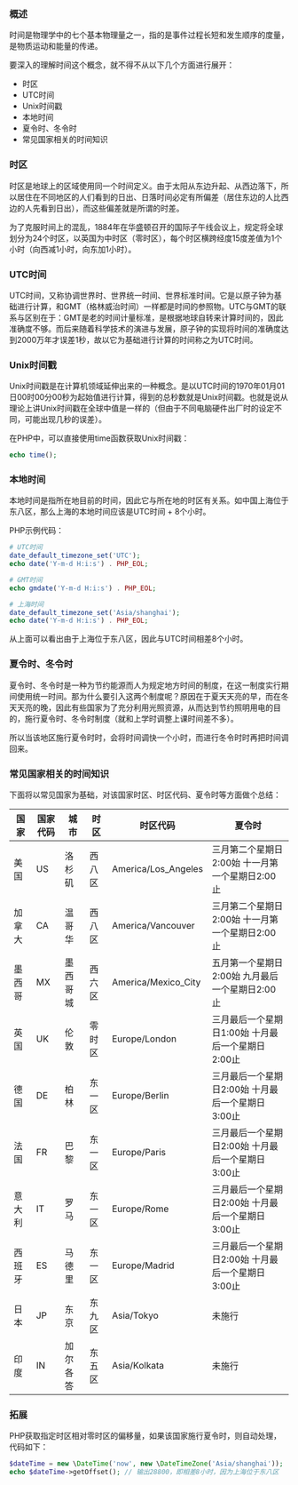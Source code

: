 ### 概述

时间是物理学中的七个基本物理量之一，指的是事件过程长短和发生顺序的度量，是物质运动和能量的传递。

要深入的理解时间这个概念，就不得不从以下几个方面进行展开：

* 时区
* UTC时间
* Unix时间戳
* 本地时间
* 夏令时、冬令时
* 常见国家相关的时间知识

### 时区

时区是地球上的区域使用同一个时间定义。由于太阳从东边升起、从西边落下，所以居住在不同地区的人们看到的日出、日落时间必定有所偏差（居住东边的人比西边的人先看到日出），而这些偏差就是所谓的时差。

为了克服时间上的混乱，1884年在华盛顿召开的国际子午线会议上，规定将全球划分为24个时区，以英国为中时区（零时区），每个时区横跨经度15度差值为1个小时（向西减1小时，向东加1小时）。

### UTC时间

UTC时间，又称协调世界时、世界统一时间、世界标准时间。它是以原子钟为基础进行计算，和GMT（格林威治时间）一样都是时间的参照物。UTC与GMT的联系与区别在于：GMT是老的时间计量标准，是根据地球自转来计算时间的，因此准确度不够。而后来随着科学技术的演进与发展，原子钟的实现将时间的准确度达到2000万年才误差1秒，故以它为基础进行计算的时间称之为UTC时间。

### Unix时间戳

Unix时间戳是在计算机领域延伸出来的一种概念。是以UTC时间的1970年01月01日00时00分00秒为起始值进行计算，得到的总秒数就是Unix时间戳。也就是说从理论上讲Unix时间戳在全球中值是一样的（但由于不同电脑硬件出厂时的设定不同，可能出现几秒的误差）。

在PHP中，可以直接使用time函数获取Unix时间戳：

```php
echo time();
```

### 本地时间

本地时间是指所在地目前的时间，因此它与所在地的时区有关系。如中国上海位于东八区，那么上海的本地时间应该是UTC时间 + 8个小时。

PHP示例代码：

```php
# UTC时间
date_default_timezone_set('UTC');
echo date('Y-m-d H:i:s') . PHP_EOL;

# GMT时间
echo gmdate('Y-m-d H:i:s') . PHP_EOL;

# 上海时间
date_default_timezone_set('Asia/shanghai');
echo date('Y-m-d H:i:s') . PHP_EOL;
```

从上面可以看出由于上海位于东八区，因此与UTC时间相差8个小时。

### 夏令时、冬令时

夏令时、冬令时是一种为节约能源而人为规定地方时间的制度，在这一制度实行期间使用统一时间。那为什么要引入这两个制度呢？原因在于夏天天亮的早，而在冬天天亮的晚，因此有些国家为了充分利用光照资源，从而达到节约照明用电的目的，施行夏令时、冬令时制度（就和上学时调整上课时间差不多）。

所以当该地区施行夏令时时，会将时间调快一个小时，而进行冬令时时再把时间调回来。

### 常见国家相关的时间知识

下面将以常见国家为基础，对该国家时区、时区代码、夏令时等方面做个总结：

| 国家 | 国家代码 | 城市 | 时区 | 时区代码 | 夏令时 |
| --- | --- | --- | --- | --- | --- |
| 美国| US | 洛杉矶 | 西八区 | America/Los_Angeles | 三月第二个星期日2:00始 十一月第一个星期日2:00止 |
| 加拿大 | CA | 温哥华 | 西八区 | America/Vancouver | 三月第二个星期日2:00始 十一月第一个星期日2:00止 |
| 墨西哥 | MX | 墨西哥城 | 西六区 | America/Mexico_City | 五月第一个星期日2:00始 九月最后一个星期日2:00止 |
| 英国 | UK | 伦敦 | 零时区 | Europe/London | 三月最后一个星期日1:00始 十月最后一个星期日2:00止 |
| 德国 | DE | 柏林 | 东一区 | Europe/Berlin | 三月最后一个星期日2:00始 十月最后一个星期日3:00止 |
| 法国 | FR | 巴黎 | 东一区 | Europe/Paris | 三月最后一个星期日2:00始 十月最后一个星期日3:00止 |
| 意大利 | IT | 罗马 | 东一区 | Europe/Rome | 三月最后一个星期日2:00始 十月最后一个星期日3:00止|
| 西班牙 | ES | 马德里 | 东一区 | Europe/Madrid | 三月最后一个星期日2:00始 十月最后一个星期日3:00止 |
| 日本 | JP | 东京 | 东九区 | Asia/Tokyo | 未施行 |
| 印度 | IN | 加尔各答 | 东五区 | Asia/Kolkata | 未施行 |

### 拓展

PHP获取指定时区相对零时区的偏移量，如果该国家施行夏令时，则自动处理，代码如下：

```php
$dateTime = new \DateTime('now', new \DateTimeZone('Asia/shanghai'));
echo $dateTime->getOffset(); // 输出28800，即相差8小时，因为上海位于东八区
```
















